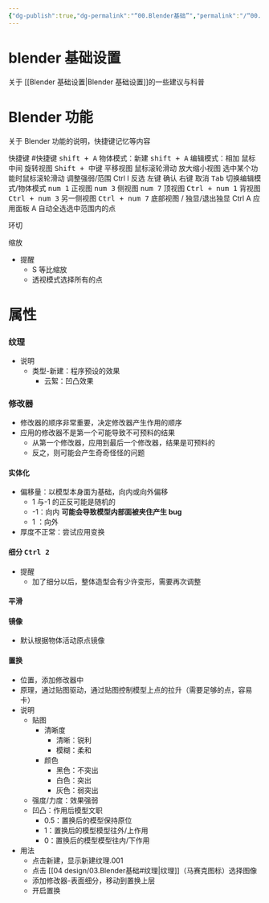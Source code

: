 ```yaml
---
{"dg-publish":true,"dg-permalink":"“00.Blender基础”","permalink":"/“00.Blender基础”/","title":"00 Blender","tags":["难度/基础","Blender","建模","渲染","设计","层级/A"]}
---
```



# blender 基础设置
关于 [[Blender 基础设置\|Blender 基础设置]]的一些建议与科普

# Blender 功能
关于 Blender 功能的说明，快捷键记忆等内容

快捷键 #快捷键
<kbd>shift + A</kbd> 物体模式：新建
<kbd>shift + A</kbd> 编辑模式：相加
<kbd>鼠标中间</kbd> 旋转视图
<kbd>Shift + 中键</kbd> 平移视图
<kbd>鼠标滚轮滑动</kbd> 放大缩小视图
<kbd>选中某个功能时鼠标滚轮滑动</kbd> 调整强弱/范围
Ctrl I 反选
<kbd>左键</kbd> 确认
<kbd>右键</kbd> 取消
<kbd>Tab</kbd> 切换编辑模式/物体模式
<kbd>num 1</kbd> 正视图
<kbd>num 3</kbd> 侧视图
<kbd>num 7</kbd> 顶视图
<kbd>Ctrl + num 1</kbd> 背视图
<kbd>Ctrl + num 3</kbd> 另一侧视图
<kbd>Ctrl + num 7</kbd> 底部视图
/ 独显/退出独显
Ctrl A 应用面板
A 自动全选选中范围内的点

环切

缩放
- 提醒
	- S 等比缩放
	- 透视模式选择所有的点

# 属性

### 纹理

- 说明
	- 类型-新建：程序预设的效果
		- 云絮：凹凸效果

### 修改器

- 修改器的顺序非常重要，决定修改器产生作用的顺序
- 应用的修改器不是第一个可能导致不可预料的结果
	- 从第一个修改器，应用到最后一个修改器，结果是可预料的
	- 反之，则可能会产生奇奇怪怪的问题

####    实体化

- 偏移量：以模型本身面为基础，向内或向外偏移
	- 1 与-1 的正反可能是随机的
	- -1：向内 **可能会导致模型内部面被夹住产生 bug**
	- 1 ：向外
- 厚度不正常：尝试应用变换

#### 细分 <kbd>Ctrl 2</kbd>
- 提醒
	- 加了细分以后，整体造型会有少许变形，需要再次调整

#### 平滑

#### 镜像
- 默认根据物体活动原点镜像

#### 置换

- 位置，添加修改器中
- 原理，通过贴图驱动，通过贴图控制模型上点的拉升（需要足够的点，容易卡）
- 说明
	- 贴图
		- 清晰度
			- 清晰：锐利
			- 模糊：柔和
		- 颜色
			- 黑色：不突出
			- 白色：突出
			- 灰色：弱突出
	- 强度/力度：效果强弱
	- 凹凸：作用后模型文职
		- 0.5：置换后的模型保持原位
		- 1：置换后的模型模型往外/上作用
		- 0：置换后的模型模型往内/下作用
- 用法
	- 点击新建，显示新建纹理.001
	- 点击 [[04 design/03.Blender基础#纹理\|纹理]]（马赛克图标）选择图像
	- 添加修改器-表面细分，移动到置换上层
	- 开启置换






